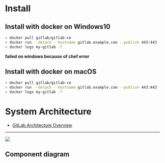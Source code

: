 # Install

## Install with docker on Windows10

```bash
> docker pull gitlab/gitlab-ce
> docker run --detach --hostname gitlab.example.com --publish 443:443 --publish 80:80 --publish 22:22 --name my-gitlab --restart always --volume d:\my\dockervolume\gitlab\config:/etc/gitlab --volume d:\my\dockervolume\gitlab\logs:/var/log/gitlab --volume d:\my\dockervolume\gitlab\data:/var/opt/gitlab gitlab/gitlab-ce:latest
> docker logs my-gitlab -f
```

**failed on windows because of chef error**

## Install with docker on macOS

```bash
> docker pull gitlab/gitlab-ce
> docker run --detach --hostname gitlab.example.com --publish 443:443 --publish 80:80 --publish 22:22 --name my-gitlab --restart always --volume /Users/iamslash/my/dockervolume/gitlab/config:/etc/gitlab --volume /Users/iamslash/my/dockervolume/gitlab/logs:/var/log/gitlab --volume /Users/iamslash//dockervolume/gitlab/data:/var/opt/gitlab gitlab/gitlab-ce:latest
> docker logs my-gitlab -f
```

# System Architecture

* [GitLab Architecture Overview](https://docs.gitlab.com/ee/development/architecture.html)

-----

![](https://docs.gitlab.com/ee/development/img/architecture_simplified.png)

## Component diagram


